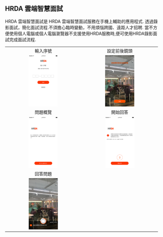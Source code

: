 ## HRDA 雲端智慧面試
HRDA 雲端智慧面試是 HRDA 雲端智慧面試服務在手機上輔助的應用程式.
透過錄影面試，簡化面試流程.不須擔心臨時變動，不用煩惱跨國、遠距人才招聘.
當不方便使用個人電腦或個人電腦瀏覽器不支援使用HRDA服務時,便可使用HRDA錄影面試完成面試流程.

|||
|  :----:  | :----:  |
| 輸入序號 | 設定前後鏡頭 |
| <img src="https://github.com/jwzhuang/intro_hrda/blob/master/01.png" width="40%">   | <img src="https://github.com/jwzhuang/intro_hrda/blob/master/02.png" width="40%">  |
| 問題概覽 | 開始回答 |
| <img src="https://github.com/jwzhuang/intro_hrda/blob/master/03.png" width="40%">   | <img src="https://github.com/jwzhuang/intro_hrda/blob/master/04.png" width="40%">  |
| 回答問題 |  |
| <img src="https://github.com/jwzhuang/intro_hrda/blob/master/05.png" width="40%">   | |
